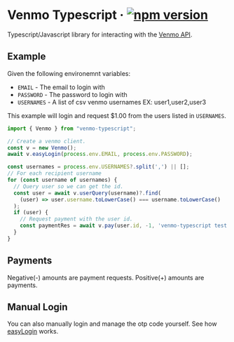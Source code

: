 # Venmo Typescript &middot; [![npm version](https://img.shields.io/npm/v/venmo-typescript.svg?style=flat)](https://www.npmjs.com/package/venmo-typescript)

Typescript/Javascript library for interacting with the [Venmo API](https://github.com/mmohades/VenmoApiDocumentation).

## Example
Given the following environemnt variables:
* `EMAIL` - The email to login with
* `PASSWORD` - The password to login with
* `USERNAMES` - A list of csv venmo usernames EX: user1,user2,user3

This example will login and request $1.00 from the users listed in `USERNAMES`.

```typescript
import { Venmo } from "venmo-typescript";

// Create a venmo client.
const v = new Venmo();
await v.easyLogin(process.env.EMAIL, process.env.PASSWORD);

const usernames = process.env.USERNAMES?.split(',') || [];
// For each recipient username
for (const username of usernames) {
  // Query user so we can get the id.
  const user = await v.userQuery(username)?.find(
    (user) => user.username.toLowerCase() === username.toLowerCase()
  );
  if (user) {
    // Request payment with the user id.
    const paymentRes = await v.pay(user.id, -1, 'venmo-typescript test', 'private');
  }
}
```

## Payments
Negative(-) amounts are payment requests.
Positive(+) amounts are payments.

## Manual Login
You can also manually login and manage the otp code yourself. See how [easyLogin](https://github.com/austenstone/venmo-typescript/blob/main/src/index.ts#L85-L118) works.
